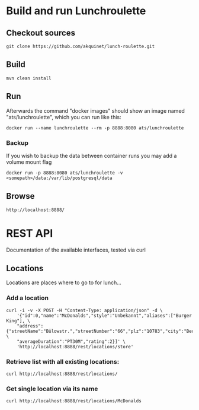 # Build and run Lunchroulette

## Checkout sources
    git clone https://github.com/akquinet/lunch-roulette.git

## Build
    mvn clean install

## Run

Afterwards the command "docker images" should show an image named "ats/lunchroulette", which you can run
like this:

    docker run --name lunchroulette --rm -p 8888:8080 ats/lunchroulette

### Backup

If you wish to backup the data between container runs you may add a volume mount flag

    docker run -p 8888:8080 ats/lunchroulette -v <somepath>/data:/var/lib/postgresql/data 

## Browse
    http://localhost:8888/

# REST API
Documentation of the available interfaces, tested via curl
  
## Locations

Locations are places where to go to for lunch...

### Add a location
    curl -i -v -X POST -H "Content-Type: application/json" -d \
        '{"id":0,"name":"McDonalds","style":"Unbekannt","aliases":["Burger King"], \
        "address":{"streetName":"Bülowstr.","streetNumber":"66","plz":"10783","city":"Berlin","telephoneNumber":""}, \
        "averageDuration":"PT30M","rating":2}]' \
        'http://localhost:8888/rest/locations/store'

### Retrieve list with all existing locations:
    
    curl http://localhost:8888/rest/locations/

### Get single location via its name

    curl http://localhost:8888/rest/locations/McDonalds



